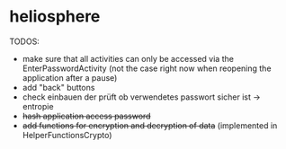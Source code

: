 # heliosphere

TODOS:

* make sure that all activities can only be accessed via the EnterPasswordActivity (not the case right now when reopening the application after a pause)
* add "back" buttons
* check einbauen der prüft ob verwendetes passwort sicher ist -> entropie
* ~~hash application access password~~
* ~~add functions for encryption and decryption of data~~ (implemented in HelperFunctionsCrypto)
